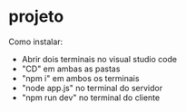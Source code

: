 # projeto

Como instalar: 
 - Abrir dois terminais no visual studio code
 - "CD" em ambas as pastas
 - "npm i" em ambos os terminais
 - "node app.js" no terminal do servidor
 - "npm run dev" no terminal do cliente 
